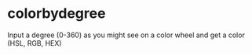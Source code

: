 # colorbydegree
Input a degree (0-360) as you might see on a color wheel and get a color (HSL, RGB, HEX)